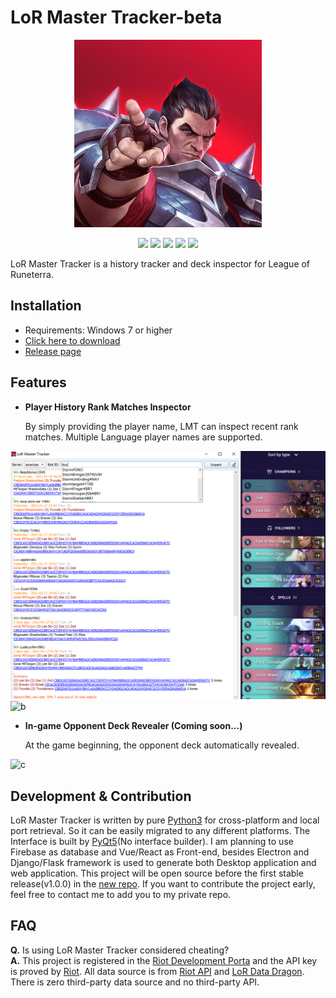 
# LoR Master Tracker-beta

<p align="center">
<img src="Preview/logo.jpg"width="300" height="300"/>
</p>

<p align="center">
    <a href="https://github.com/shaobaili3/lor_master/releases"><img src="https://img.shields.io/badge/version-0.6.0Beta-blue.svg"/></a>
    <a href="https://www.python.org/downloads/"><img src="https://img.shields.io/badge/language-Python-<COLOR>.svg"/></a>
    <a href="https://www.microsoft.com/en-au/windows"><img src="https://img.shields.io/badge/platform-Windows -lightgrey.svg"/></a>
    <a href="https://github.com/shaobaili3/LoR-Master-Tracker/blob/main/LICENSE"><img src="https://img.shields.io/github/license/mashape/apistatus.svg"/></a>
    <a href="https://github.com/shaobaili3/lor_master/blob/master/README.md"><img src="https://img.shields.io/badge/中文-README-orange.svg"/></a>
</p>

LoR Master Tracker is a history tracker and deck inspector for League of Runeterra.

## Installation

* Requirements: Windows 7 or higher
* [Click here to download](https://github.com/shaobaili3/lor_master/releases/download/v0.6.0-beta/LoRMasterTracker-v0.6.0-beta.zip)
* [Release page](https://github.com/shaobaili3/lor_master/releases)

## Features

* **Player History Rank Matches Inspector**

    By simply providing the player name, LMT can inspect recent rank matches. Multiple Language player names are supported.

![a](Preview/1.png)
![b](Preview/2.gif)

* **In-game Opponent Deck Revealer (Coming soon...)**

    At the game beginning, the opponent deck automatically revealed.

![c](Preview/3.png)

## Development & Contribution

LoR Master Tracker is written by pure [Python3](https://www.python.org/downloads/) for cross-platform and local port retrieval. So it can be easily migrated to any different platforms. The Interface is built by [PyQt5](https://riverbankcomputing.com/software/pyqt/download)(No interface builder). I am planning to use Firebase as database and Vue/React as Front-end, besides Electron and Django/Flask framework is used to generate both Desktop application and web application. This project will be open source before the first stable release(v1.0.0) in the [new repo](https://github.com/shaobaili3/LoR-Master-Tracker). If you want to contribute the project early, feel free to contact me to add you to my private repo.

## FAQ

**Q.** Is using LoR Master Tracker considered cheating?  
**A.** This project is registered in the [Riot Development Porta](https://developer.riotgames.com/) and the API key is proved by [Riot](https://www.riotgames.com/en). All data source is from [Riot API](https://developer.riotgames.com/apis) and [LoR Data Dragon](https://developer.riotgames.com/docs/lor). There is zero third-party data source and no third-party API.
